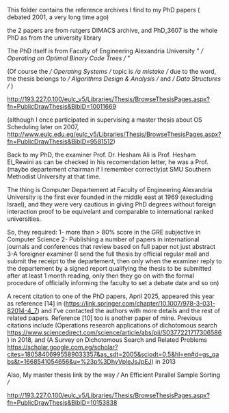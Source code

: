 This folder contains the reference archives I find to my PhD papers ( debated 2001, a very long time ago)

the 2 papers are from rutgers DIMACS archive, and PhD_3607 is the whole PhD as from the university library

The PhD itself is from Faculty of Engineering Alexandria University " */ Operating on Optimal Binary Code Trees /* "

(Of course the */ Operating Systems /* topic is */a mistake /* due to the word, the thesis belongs to */ Algorithms Design & Analysis /* and */ Data Structures /* )

http://193.227.0.100/eulc_v5/Libraries/Thesis/BrowseThesisPages.aspx?fn=PublicDrawThesis&BibID=10011669

(although I once participated in supervising a master thesis about OS Scheduling later on 2007, http://www.eulc.edu.eg/eulc_v5/Libraries/Thesis/BrowseThesisPages.aspx?fn=PublicDrawThesis&BibID=9581512)


Back to my PhD, the examiner Prof. Dr. Hesham Ali is Prof. Hesham El_Rewini as can be checked in his recomendation letter, he was a Prof. (maybe departement chairman if I remember correctly)at SMU Southern Methodist University at that time. 

The thing is Computer Departement at Faculty of Engineering Alexandria University is the first ever founded in the middle east at 1969 (execluding Israel), and they were very cautious in giving PhD degrees without foreign interaction proof to be equivelant and comparable to international ranked universities.

So, they required:
1- more than > 80% score in the GRE subjective in Computer Science
2- Publishing a number of papers in international journals and conferences that review based on full paper not just abstract
3-A foreigner examiner (I send the full thesis by official regular mail and submit the receipt to the departement, then only when the examiner reply to the departement by a signed report qualifying the thesis to be submitted after at least 1 month reading, only then they go on with the formal procedure of officially informing the faculty to set a debate date and so on)

A recent citation to one of the PhD papers, April 2025, appeared this year as reference [14] in (https://link.springer.com/chapter/10.1007/978-3-031-82014-4_7) and I've contacted the authors with more details and the rest of related papers. Reference [10] too is another paper of mine.
Previous citations include (Operations research applications of dichotomous search
https://www.sciencedirect.com/science/article/abs/pii/S0377221717306586) in 2018, and (A Survey on Dichotomous Search and Related Problems https://scholar.google.com.eg/scholar?cites=18058406995589033357&as_sdt=2005&sciodt=0,5&hl=en#d=gs_qabs&t=1668541054656&u=%23p%3DhyVpleJsJpEJ) in 2013

Also, My master thesis link by the way  */* An Efficient Parallel Sample Sorting */*

http://193.227.0.100/eulc_v5/Libraries/Thesis/BrowseThesisPages.aspx?fn=PublicDrawThesis&BibID=10153838
